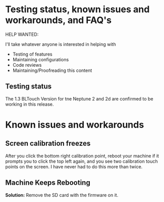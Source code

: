 # Testing status, known issues and workarounds, and FAQ's

HELP WANTED:

I'll take whatever anyone is interested in helping with

- Testing of features
- Maintaining configurations
- Code reviews 
- Maintaining/Proofreading this content 

## Testing status

The 1.3 BLTouch Version for tne Neptune 2 and 2d are confirmed to be working in this release. 

# Known issues and workarounds

## Screen calibration freezes 

After you click the bottom right calibration point, reboot your machine if it prompts you to click the top left again, and you see two calibration touch points on the screen. I have never had to do this more than twice.

## Machine Keeps Rebooting

**Solution:** Remove the SD card with the firmware on it. 